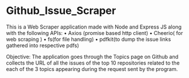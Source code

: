 # Github_Issue_Scraper

This is a Web Scraper application made with Node and Express JS along with the following APIs:
• Axios (promise based http client)
• Cheerio( for web scraping )
• fs(for file handling)
• pdfkit(to dump the issue links gathered into respective pdfs)

Objective: The application goes through the Topics page on Github and collects the URL of all the issues of the top 10 repositories related to the each of the 3
topics appearing during the request sent by the program.
